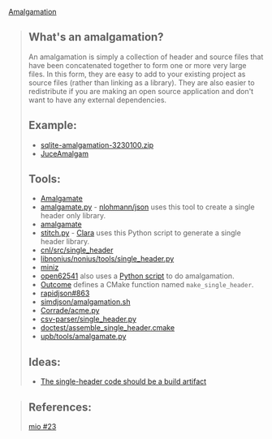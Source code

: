 [Amalgamation](https://github.com/EQ4/JUCEAmalgam#whats-an-amalgamation)
>## What's an amalgamation?
>
>An amalgamation is simply a collection of header and source files that have been concatenated together to form one or more very large files. In this form, they are easy to add to your existing project as source files (rather than linking as a library). They are also easier to redistribute if you are making an open source application and don't want to have any external dependencies.
>
>## Example:
>* [sqlite-amalgamation-3230100.zip](http://sqlite.org/2018/sqlite-amalgamation-3230100.zip)
>* [JuceAmalgam](https://github.com/vinniefalco/DSPFilters/tree/master/shared/JuceAmalgam)
>
>## Tools:
>* [Amalgamate](https://github.com/vinniefalco/Amalgamate)
>* [amalgamate.py](https://github.com/edlund/amalgamate) - [nlohmann/json](https://github.com/nlohmann/json/tree/develop/third_party/amalgamate) uses this tool to create a single header only library.
>* [amalgamate](https://gitlab.com/DerManu/QCustomPlot/blob/master/amalgamate)
>* [stitch.py](https://github.com/catchorg/Clara/blob/master/scripts/stitch.py) - [Clara](https://github.com/catchorg/Clara) uses this Python script to generate a single header library.
>* [cnl/src/single_header](https://github.com/johnmcfarlane/cnl/blob/develop/src/single_header/CMakeLists.txt)
>* [libnonius/nonius/tools/single_header.py](https://github.com/libnonius/nonius/blob/devel/tools/single_header.py)
>* [miniz](https://github.com/richgel999/miniz/blob/master/amalgamate.sh)
>* [open62541](https://github.com/open62541/open62541/blob/master/CMakeLists.txt#L798-L822) also uses a [Python script](https://github.com/open62541/open62541/blob/master/tools/amalgamate.py) to do amalgamation. 
>* [Outcome](https://github.com/ned14/outcome/blob/develop/CMakeLists.txt#L50) defines a CMake function named `make_single_header`.
>* [rapidjson#863](https://github.com/Tencent/rapidjson/issues/863)
>* [simdjson/amalgamation.sh](https://github.com/lemire/simdjson/blob/master/amalgamation.sh)
>* [Corrade/acme.py](https://github.com/mosra/corrade/blob/master/src/acme/acme.py)
>* [csv-parser/single_header.py](https://github.com/vincentlaucsb/csv-parser/blob/master/single_header.py)
>* [doctest/assemble_single_header.cmake](https://github.com/onqtam/doctest/blob/master/scripts/cmake/assemble_single_header.cmake)
>* [upb/tools/amalgamate.py](https://github.com/protocolbuffers/upb/blob/master/tools/amalgamate.py)
>
>## Ideas:
>* [The single-header code should be a build artifact](https://github.com/lemire/simdjson/issues/106)
>

>## References:
>[mio #23](https://github.com/mandreyel/mio/issues/23)
